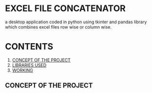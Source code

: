 # EXCEL FILE CONCATENATOR
a desktop application coded in python using tkinter and pandas library which combines excel files row wise or column wise. 

# CONTENTS
1. [CONCEPT OF THE PROJECT](#Concept-of-the-project)
2. [LIBRARIES USED](#LIBRARIES-USED)
3. [WORKING](#WORKING)

## CONCEPT OF THE PROJECT
